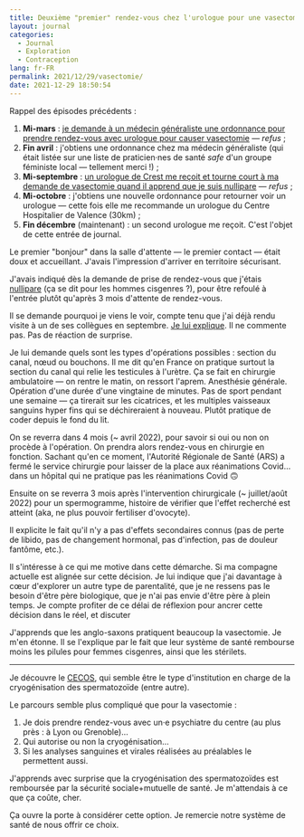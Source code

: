 ```yaml
---
title: Deuxième "premier" rendez-vous chez l'urologue pour une vasectomie
layout: journal
categories:
  - Journal
  - Exploration
  - Contraception
lang: fr-FR
permalink: 2021/12/29/vasectomie/
date: 2021-12-29 18:50:54
---
```


Rappel des épisodes précédents :

1. **Mi-mars** : [je demande à un médecin généraliste une ordonnance pour prendre rendez-vous avec urologue pour causer vasectomie](/2021/03/31/vasectomie/) — _refus_ ;
2. **Fin avril** : j'obtiens une ordonnance chez ma médecin généraliste (qui était listée sur une liste de praticien‧nes de santé _safe_ d'un groupe féministe local — tellement merci !) ;
3. **Mi-septembre** : [un urologue de Crest me reçoit et tourne court à ma demande de vasectomie quand il apprend que je suis nullipare](/2021/10/20/vasectomie/) — _refus_ ;
4. **Mi-octobre** : j'obtiens une nouvelle ordonnance pour retourner voir un urologue — cette fois elle me recommande un urologue du Centre Hospitalier de Valence (30km) ;
5. **Fin décembre** (maintenant) : un second urologue me reçoit. C'est l'objet de cette entrée de journal.

Le premier "bonjour" dans la salle d'attente — le premier contact — était doux et accueillant. J'avais l'impression d'arriver en territoire sécurisant.

J'avais indiqué dès la demande de prise de rendez-vous que j'étais [nullipare] (ça se dit pour les hommes cisgenres ?), pour être refoulé à l'entrée plutôt qu'après 3 mois d'attente de rendez-vous.

Il se demande pourquoi je viens le voir, compte tenu que j'ai déjà rendu visite à un de ses collègues en septembre. [Je lui explique](/2021/10/20/vasectomie/). Il ne commente pas. Pas de réaction de surprise.

Je lui demande quels sont les types d'opérations possibles : section du canal, nœud ou bouchons. Il me dit qu'en France on pratique surtout la section du canal qui relie les testicules à l'urètre. Ça se fait en chirurgie ambulatoire — on rentre le matin, on ressort l'aprem. Anesthésie générale. Opération d'une durée d'une vingtaine de minutes. Pas de sport pendant une semaine — ça tirerait sur les cicatrices, et les multiples vaisseaux sanguins hyper fins qui se déchireraient à nouveau. Plutôt pratique de coder depuis le fond du lit.

On se reverra dans 4 mois (~ avril 2022), pour savoir si oui ou non on procède à l'opération. On prendra alors rendez-vous en chirurgie en fonction. Sachant qu'en ce moment, l'Autorité Régionale de Santé (ARS) a fermé le service chirurgie pour laisser de la place aux réanimations Covid… dans un hôpital qui ne pratique pas les réanimations Covid 🙃

Ensuite on se reverra 3 mois après l'intervention chirurgicale (~ juillet/août 2022) pour un spermogramme, histoire de vérifier que l'effet recherché est atteint (aka, ne plus pouvoir fertiliser d'ovocyte).

Il explicite le fait qu'il n'y a pas d'effets secondaires connus (pas de perte de libido, pas de changement hormonal, pas d'infection, pas de douleur fantôme, etc.).

Il s'intéresse à ce qui me motive dans cette démarche. Si ma compagne actuelle est alignée sur cette décision. Je lui indique que j'ai davantage à cœur d'explorer un autre type de parentalité, que je ne ressens pas le besoin d'être père biologique, que je n'ai pas envie d'être père à plein temps. Je compte profiter de ce délai de réflexion pour ancrer cette décision dans le réel, et discuter 

J'apprends que les anglo-saxons pratiquent beaucoup la vasectomie. Je m'en étonne. Il se l'explique par le fait que leur système de santé rembourse moins les pilules pour femmes cisgenres, ainsi que les stérilets.

---

Je découvre le [CECOS](https://www.cecos.org/), qui semble être le type d'institution en charge de la cryogénisation des spermatozoïde (entre autre).

Le parcours semble plus compliqué que pour la vasectomie :

1. Je dois prendre rendez-vous avec un·e psychiatre du centre (au plus près : à Lyon ou Grenoble)…
2. Qui autorise ou non la cryogénisation…
3. Si les analyses sanguines et virales réalisées au préalables le permettent aussi.

J'apprends avec surprise que la cryogénisation des spermatozoïdes est remboursée par la sécurité sociale+mutuelle de santé. Je m'attendais à ce que ça coûte, cher.

Ça ouvre la porte à considérer cette option.
Je remercie notre système de santé de nous offrir ce choix.



[nullipare]: https://fr.wiktionary.org/wiki/nullipare
